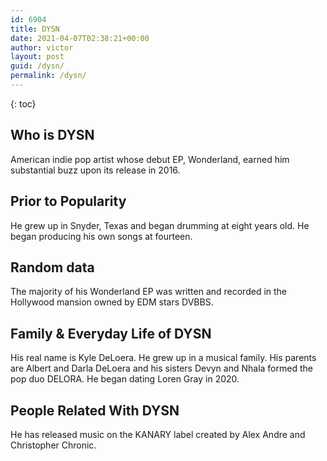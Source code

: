```yaml
---
id: 6904
title: DYSN
date: 2021-04-07T02:38:21+00:00
author: victor
layout: post
guid: /dysn/
permalink: /dysn/
---
```



{: toc}


## Who is DYSN



American indie pop artist whose debut EP, Wonderland, earned him substantial buzz upon its release in 2016.

                
                
                
## Prior to Popularity



He grew up in Snyder, Texas and began drumming at eight years old. He began producing his own songs at fourteen.

                
                
                
## Random data



The majority of his Wonderland EP was written and recorded in the Hollywood mansion owned by EDM stars DVBBS.

                
                
                
## Family & Everyday Life of DYSN



His real name is Kyle DeLoera. He grew up in a musical family. His parents are Albert and Darla DeLoera and his sisters Devyn and Nhala formed the pop duo DELORA. He began dating Loren Gray in 2020. 

                
                
                
## People Related With DYSN



He has released music on the KANARY label created by Alex Andre and Christopher Chronic.

                
              
            
          
          
          